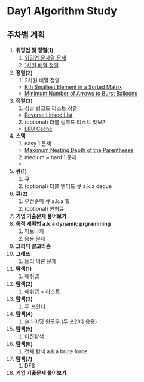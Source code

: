 # Day1 Algorithm Study

## 주차별 계획

1. **워밍업 및 정렬(1)**
    1. [워밍업 문자열 문제](https://leetcode.com/problems/longest-palindrome/)
    2. [1차원 배열 정렬](https://leetcode.com/problems/sort-an-array/) 
2. **정렬(2)**
    1. 2차원 배열 정렬
    - [Kth Smallest Element in a Sorted Matrix](https://leetcode.com/problems/kth-smallest-element-in-a-sorted-matrix)
    - [Minimum Number of Arrows to Burst Balloons](https://leetcode.com/problems/minimum-number-of-arrows-to-burst-balloons/)
3. **정렬(3)**
    1. 싱글 링크드 리스트 정렬
    - [Reverse Linked List](https://leetcode.com/problems/reverse-linked-list/description/)
    2. (optional) 더블 링크드 리스트 맛보기
    - [LRU Cache](https://leetcode.com/problems/lru-cache/)
4. **스택**
    1. easy 1 문제
    - [Maximum Nesting Depth of the Parentheses](https://leetcode.com/problems/maximum-nesting-depth-of-the-parentheses)
    2. medium ~ hard 1 문제
    - []()
5. **큐(1)**
    1. 큐
    2. (optional) 더블 엔디드 큐 a.k.a deque
6. **큐(2)**
    1. 우선순위 큐 a.k.a 힙
    2. (optional) 원형큐
7. **기업 기출문제 풀어보기**
8. **동적 계획법 a.k.a dynamic prgramming**
    1. 피보나치
    2. 응용 문제
9. **그리디 알고리즘**
10. **그래프**
    1. 트리 이론 문제
11. **탐색(1)**
    1. 해쉬맵
12. **탐색(2)**
    1. 해쉬맵 + 리스트
13. **탐색(3)**
    1. 투 포인터
14. **탐색(4)**
    1. 슬라이딩 윈도우 (투 포인터 응용)
15. **탐색(5)**
    1. 이진탐색
16. **탐색(6)**
    1. 전체 탐색 a.k.a brute force
17. **탐색(7)**
    1. DFS
18. **기업 기출문제 풀어보기**
